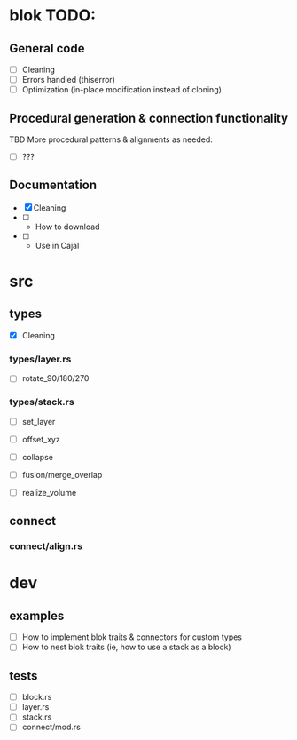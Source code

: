 
# blok TODO:

## General code
- [ ] Cleaning
- [ ] Errors handled (thiserror)
- [ ] Optimization (in-place modification instead of cloning)

## Procedural generation & connection functionality
TBD More procedural patterns & alignments as needed:
- [ ] ???

## Documentation
- [x] Cleaning
- [ ] * How to download
- [ ] * Use in Cajal



# src
## types
- [x] Cleaning

### types/layer.rs 
- [ ] rotate_90/180/270

### types/stack.rs 
- [ ] set_layer 
- [ ] offset_xyz 
- [ ] collapse 
- [ ] fusion/merge_overlap 
- [ ] realize_volume


## connect 
### connect/align.rs 



# dev
## examples
- [ ] How to implement blok traits & connectors for custom types
- [ ] How to nest blok traits (ie, how to use a stack as a block)
## tests
- [ ] block.rs 
- [ ] layer.rs
- [ ] stack.rs
- [ ] connect/mod.rs

